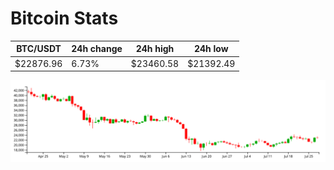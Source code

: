 # Bitcoin Stats

BTC/USDT|24h change|24h high|24h low|
|---|---|---|---|
|$22876.96|6.73%|$23460.58|$21392.49|

<img src="./chart.svg">
